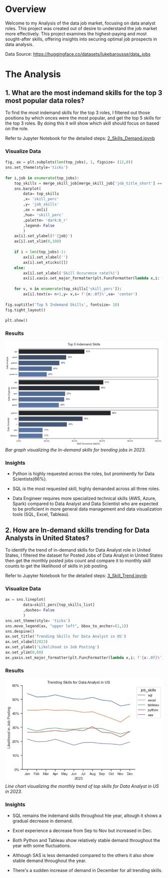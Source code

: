 # Overview

Welcome to my Analysis of the data job market, focusing on data analyst roles. This project was created out of desire to understand the job market more effectively. This project examines the highest-paying and most sought-after skills, offering insights into securing optimal job prospects in data analysis.

Data Source: 
https://huggingface.co/datasets/lukebarousse/data_jobs

# The Analysis

## 1. What are the most indemand skills for the top 3 most popular data roles?

To find the most indemand skills for the top 3 roles, I filtered out those positions by which onces were the most popular, and get the top 5 skills for the top 3 roles. By doing this it will show which skill should focus on based on the role.

Refer to Jupyter Notebook for the detailed steps: [2_Skills_Demand.ipynb](3_Project\2_Skills_Demand.ipynb)

### Visualize Data

```python
fig, ax = plt.subplots(len(top_jobs), 1, figsize= (12,8))
sns.set_theme(style='ticks')

for i,job in enumerate(top_jobs):
    top_skills = merge_skill_job[merge_skill_job['job_title_short'] ==  job].head(5)
    sns.barplot(
        data= top_skills
        ,x= 'skill_perc'
        ,y= 'job_skills'
        ,ax = ax[i]
        ,hue= 'skill_perc'
        ,palette= 'dark:b_r'
        ,legend= False
        )
    ax[i].set_ylabel(f'{job}')
    ax[i].set_xlim(0,100)
    
    if i < len(top_jobs)-1:
        ax[i].set_xlabel('')
        ax[i].set_xticks([])
    else: 
        ax[i].set_xlabel('Skill Occurence rate(%)')
        ax[i].xaxis.set_major_formatter(plt.FuncFormatter(lambda x,i: f'{x}%'))

    for v, n in enumerate(top_skills['skill_perc']):
        ax[i].text(x= n+1,y= v,s= f'{n:.0f}%',va= 'center')

fig.suptitle('Top 5 Indemand Skills', fontsize= 18)
fig.tight_layout()

plt.show()
```

### Results
![Visualization of Top Skills for Top Roles](3_Project\Images\Skill_Demand.png)
*Bar graph visualizing the In-demand skills for trending jobs in 2023.*

### Insights

- Python is highly requested across the roles, but prominently for Data Scientists(66%).

- SQL is the most requested skill, highly demanded across all three roles.

- Data Engineer requires more specialized technical skills (AWS, Azure, Spark) compared to Data Analyst and Data Scientist who are expected to be proficient in more general data management and data visualization tools (SQL, Excel, Tableau).

## 2. How are In-demand skills trending for Data Analysts in United States?

To identify the trend of in-demand skills for Data Analyst role in United States, I filtered the dataset for Posted Jobs of Data Analyst in United States then get the monthly posted jobs count and compare it to monthly skill counts to get the likelihood of skills in job posting.

Refer to Jupyter Notebook for the detailed steps: [3_Skill_Trend.ipynb](3_Project\3_Skill_Trend.ipynb)

### Visualize Data

```python
ax = sns.lineplot(
        data=skill_perc[top_skills_list]
        ,dashes= False
        )
sns.set_theme(style= 'ticks')
sns.move_legend(ax, "upper left", bbox_to_anchor=(1,1))
sns.despine()
ax.set_title('Trending Skills for Data Analyst in US')
ax.set_xlabel(2023)
ax.set_ylabel('Likelihood in Job Posting')
ax.set_ylim(0,60)
ax.yaxis.set_major_formatter(plt.FuncFormatter(lambda x,i: f'{x:.0f}%'))
```

### Results

![Skill Trend for Data Analyst in US](3_Project\Images\Skill_Trend_DA_US.png)
*Line chart visualizing the monthly trend of top skills for Data Analyst in US in 2023.*

### Insights

- SQL remains the indemand skills throughout hte year, altough it shows a gradual decrease in demand.

- Excel experience a decrease from Sep to Nov but increased in Dec.

- Both Python and Tableau show relatively stable demand throughout the year with some fluctuations.

- Although SAS is less demanded compared to the others it also show stable demand throughout the year.

- There's a sudden increase of demand in December for all trending skills.